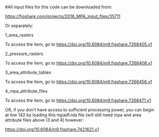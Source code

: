 #All input files for this code can be downloaded from:

https://figshare.com/projects/2018_MPA_input_files/35711

Or separately:

1_area_rasters
        
To access the item, go to https://doi.org/10.6084/m9.figshare.7268405.v1

2_pressure_rasters
        
To access the item, go to https://doi.org/10.6084/m9.figshare.7268408.v1

3_area_attribute_tables
        
To access the item, go to https://doi.org/10.6084/m9.figshare.7268456.v1

4_mpa_attribute_files
        
To access the item, go to https://doi.org/10.6084/m9.figshare.7268471.v1

OR, if you don't have access to sufficient processing power, you can begin at line 142 by loading this mpadf.rda file (will still need mpa and area attribute files above (3 and 4) however:

https://doi.org/10.6084/m9.figshare.7421621.v1 
